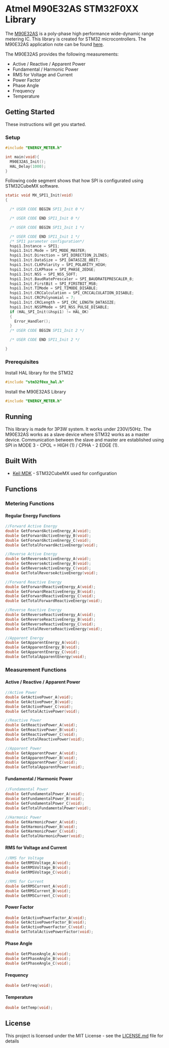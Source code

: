 # Atmel M90E32AS STM32F0XX Library
The [M90E32AS](http://ww1.microchip.com/downloads/en/devicedoc/Atmel-46003-SE-M90E32AS-Datasheet.pdf) is a poly-phase high performance wide-dynamic range metering IC. This library is created for STM32 microcontrollers. The M90E32AS application note can be found [here](http://ww1.microchip.com/downloads/en/AppNotes/Atmel-46103-SE-M90E32AS-ApplicationNote.pdf).

The M90E32AS provides the following measurements:
- Active / Reactive / Apparent Power
- Fundamental / Harmonic Power
- RMS for Voltage and Current
- Power Factor
- Phase Angle
- Frequency
- Temperature


## Getting Started

These instructions will get you started.

### Setup

```c
#include "ENERGY_METER.h"

int main(void){
  M90E32AS_Init();
  HAL_Delay(1000);
}
```
Following code segment shows that how SPI is configurated using STM32CubeMX software.

```c
static void MX_SPI1_Init(void)
{

  /* USER CODE BEGIN SPI1_Init 0 */

  /* USER CODE END SPI1_Init 0 */

  /* USER CODE BEGIN SPI1_Init 1 */

  /* USER CODE END SPI1_Init 1 */
  /* SPI1 parameter configuration*/
  hspi1.Instance = SPI1;
  hspi1.Init.Mode = SPI_MODE_MASTER;
  hspi1.Init.Direction = SPI_DIRECTION_2LINES;
  hspi1.Init.DataSize = SPI_DATASIZE_8BIT;
  hspi1.Init.CLKPolarity = SPI_POLARITY_HIGH;
  hspi1.Init.CLKPhase = SPI_PHASE_2EDGE;
  hspi1.Init.NSS = SPI_NSS_SOFT;
  hspi1.Init.BaudRatePrescaler = SPI_BAUDRATEPRESCALER_8;
  hspi1.Init.FirstBit = SPI_FIRSTBIT_MSB;
  hspi1.Init.TIMode = SPI_TIMODE_DISABLE;
  hspi1.Init.CRCCalculation = SPI_CRCCALCULATION_DISABLE;
  hspi1.Init.CRCPolynomial = 7;
  hspi1.Init.CRCLength = SPI_CRC_LENGTH_DATASIZE;
  hspi1.Init.NSSPMode = SPI_NSS_PULSE_DISABLE;
  if (HAL_SPI_Init(&hspi1) != HAL_OK)
  {
    Error_Handler();
  }
  /* USER CODE BEGIN SPI1_Init 2 */

  /* USER CODE END SPI1_Init 2 */

}
```

### Prerequisites

Install HAL library for the STM32

```c
#include "stm32f0xx_hal.h"
```

Install the M90E32AS Library

```c
#include "ENERGY_METER.h"
```

## Running

This library is made for 3P3W system. It works under 230V/50Hz. The M90E32AS works as a slave device where STM32 works as a master device. Communication between the slave and master are established using SPI in MODE 3 - CPOL = HIGH (1) / CPHA - 2 EDGE (1).

## Built With

* [Keil MDK](http://www.keil.com/#:~:text=Keil%20MDK%20is%20the%20complete,easy%20to%20learn%20and%20use.) - STM32CubeMX used for configuration

## Functions

### Metering Functions
#### Regular Energy Functions
```c
//Forward Active Energy
double GetForwardActiveEnergy_A(void);
double GetForwardActiveEnergy_B(void);
double GetForwardActiveEnergy_C(void);
double GetTotalForwardActiveEnergy(void);
```
```c
//Reverse Active Energy
double GetReverseActiveEnergy_A(void);
double GetReverseActiveEnergy_B(void);
double GetReverseActiveEnergy_C(void);
double GetTotalReverseActiveEnergy(void);
```
```c
//Forward Reactive Energy
double GetForwardReactiveEnergy_A(void);
double GetForwardReactiveEnergy_B(void);
double GetForwardReactiveEnergy_C(void);
double GetTotalForwardReactiveEnergy(void);
```
```c
//Reverse Reactive Energy
double GetReverseReactiveEnergy_A(void);
double GetReverseReactiveEnergy_B(void);
double GetReverseReactiveEnergy_C(void);
double GetTotalReverseReactiveEnergy(void);
```
```c
//Apparent Energy
double GetApparentEnergy_A(void);
double GetApparentEnergy_B(void);
double GetApparentEnergy_C(void);
double GetTotalApparentEnergy(void);
```

### Measurement Functions
#### Active / Reactive / Apparent Power
```c
//Active Power
double GetActivePower_A(void); 			  
double GetActivePower_B(void); 			   
double GetActivePower_C(void); 			  
double GetTotalActivePower(void); 	   
```
```c
//Reactive Power
double GetReactivePower_A(void); 		 
double GetReactivePower_B(void); 		  
double GetReactivePower_C(void); 		  
double GetTotalReactivePower(void);    
```
```c
//Apparent Power
double GetApparentPower_A(void); 		   
double GetApparentPower_B(void); 		   
double GetApparentPower_C(void); 		  
double GetTotalApparentPower(void);    
```
#### Fundamental / Harmonic Power
```c
//Fundamental Power
double GetFundamentalPower_A(void);    
double GetFundamentalPower_B(void); 	
double GetFundamentalPower_C(void);   
double GetTotalFundamentalPower(void);
```
```c
//Harmonic Power
double GetHarmonicPower_A(void); 		 
double GetHarmonicPower_B(void); 		 
double GetHarmonicPower_C(void); 		 
double GetTotalHarmonicPower(void);  
```
#### RMS for Voltage and Current
```c
//RMS for Voltage
double GetRMSVoltage_A(void); 				 
double GetRMSVoltage_B(void); 				 
double GetRMSVoltage_C(void); 				 
```
```c
//RMS for Current
double GetRMSCurrent_A(void); 				 
double GetRMSCurrent_B(void); 				
double GetRMSCurrent_C(void); 				 
```
#### Power Factor
```c
double GetActivePowerFactor_A(void);
double GetActivePowerFactor_B(void);
double GetActivePowerFactor_C(void);
double GetTotalActivePowerFactor(void);
```
#### Phase Angle
```c
double GetPhaseAngle_A(void);
double GetPhaseAngle_B(void);
double GetPhaseAngle_C(void);
```
#### Frequency
```c
double GetFreq(void); 	
```
#### Temperature
```c
double GetTemp(void);
```

## License

This project is licensed under the MIT License - see the [LICENSE.md](LICENSE) file for details
